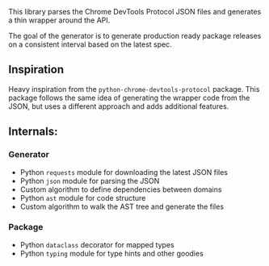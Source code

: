 This library parses the Chrome DevTools Protocol JSON files and generates a
thin wrapper around the API.

The goal of the generator is to generate production ready package releases
on a consistent interval based on the latest spec.

## Inspiration

Heavy inspiration from the `python-chrome-devtools-protocol` package.
This package follows the same idea of generating the wrapper code from the JSON,
but uses a different approach and adds additional features.

## Internals:

### Generator
- Python `requests` module for downloading the latest JSON files
- Python `json` module for parsing the JSON
- Custom algorithm to define dependencies between domains
- Python `ast` module for code structure
- Custom algorithm to walk the AST tree and generate the files

### Package
- Python `dataclass` decorator for mapped types
- Python `typing` module for type hints and other goodies
